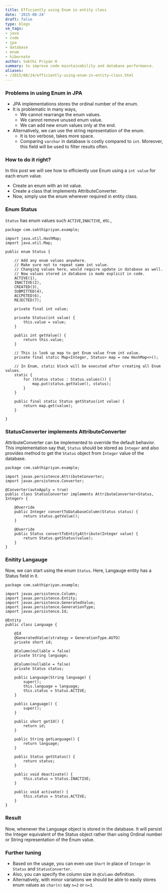```yaml
---
title: Efficiently using Enum in entity class
date: '2015-08-24'
draft: false
type: blogs
se_tags:
- java
- code
- jpa
- database
- enum
- hibernate
author: Sakthi Priyan H
summary: to improve code maintainability and database performance.
aliases:
- /2015/08/24/efficiently-using-enum-in-entity-class.html
---
```


### Problems in using Enum in JPA
* JPA implementations stores the ordinal number of the enum.
* It is problematic in many ways,
    * We cannot rearrange the enum values.
    * We cannot remove unused enum value.
    * We can add new enum values only at the end.
* Alternatively, we can use the string representation of the enum.
    * It is too verbose, takes more space.
    * Comparing `varchar` in database is costly compared to `int`. Moreover, this field will be used to filter results often.

### How to do it right?
In this post we will see how to efficiently use Enum using a `int value` for each enum value.

* Create an enum with an int value.
* Create a class that implements AttributeConverter.
* Now, simply use the enum wherever required in entity class.

### Enum Status
`Status` has enum values such `ACTIVE`,`INACTIVE`, etc.,

    package com.sakthipriyan.example;

    import java.util.HashMap;
    import java.util.Map;

    public enum Status {

        // Add any enum values anywhere.
        // Make sure not to repeat same int value.
        // Changing values here, would require update in database as well.
        // Now values stored in database is made explicit in code.
        ACTIVE(1),
        INACTIVE(2),
        CREATED(3),
        SUBMITTED(4),
        ACCPETED(6),
        REJECTED(7);

        private final int value;

        private Status(int value) {
            this.value = value;
        }

        public int getValue() {
            return this.value;
        }

        // This is look up map to get Enum value from int value.
        private final static Map<Integer, Status> map = new HashMap<>();

        // In Enum, static block will be executed after creating all Enum values.
        static {
            for (Status status : Status.values()) {
                map.put(status.getValue(), status);
            }
        }

        public final static Status getStatus(int value) {
            return map.get(value);
        }

    }


### StatusConverter implements AttributeConverter
AttributeConverter can be implemented to override the default behavior. This implementation say that, `Status` should be stored as `Integer` and also provides method to get the `Status` object from `Integer` value of the database.

    package com.sakthipriyan.example;

    import javax.persistence.AttributeConverter;
    import javax.persistence.Converter;

    @Converter(autoApply = true)
    public class StatusConverter implements AttributeConverter<Status, Integer> {

        @Override
        public Integer convertToDatabaseColumn(Status status) {
            return status.getValue();
        }

        @Override
        public Status convertToEntityAttribute(Integer value) {
            return Status.getStatus(value);
        }
    }


### Enitity Langauge
Now, we can start using the enum `Status`.
Here, Langauge entity has a Status field in it.

    package com.sakthipriyan.example;

    import javax.persistence.Column;
    import javax.persistence.Entity;
    import javax.persistence.GeneratedValue;
    import javax.persistence.GenerationType;
    import javax.persistence.Id;

    @Entity
    public class Language {

        @Id
        @GeneratedValue(strategy = GenerationType.AUTO)
        private short id;

        @Column(nullable = false)
        private String language;

        @Column(nullable = false)
        private Status status;

        public Language(String language) {
            super();
            this.language = language;
            this.status = Status.ACTIVE;
        }

        public Language() {
            super();
        }

        public short getId() {
            return id;
        }

        public String getLanguage() {
            return language;
        }

        public Status getStatus() {
            return status;
        }

        public void deactivate() {
            this.status = Status.INACTIVE;
        }

        public void activate() {
            this.status = Status.ACTIVE;
        }
    }

### Result
Now, whenever the Language object is stored in the database. It will persist the Integer equivalent of the Status object rather than using Ordinal number or String representation of the Enum value.

### Further tuning
* Based on the usage, you can even use `Short` in place of `Integer` in `Status` and `StatusConverter`.
* Also, you can specify the column size in `@Column` definition.
* Alternatively, with minor variations we should be able to easily stores enum values as `char(n)` say `n=2` or `n=3`.